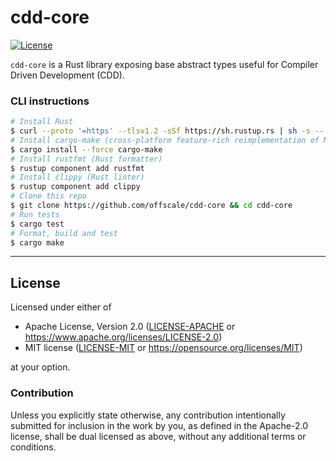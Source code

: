 cdd-core
========
[![License](https://img.shields.io/badge/license-Apache--2.0%20OR%20MIT-blue.svg)](https://opensource.org/licenses/Apache-2.0)

`cdd-core` is a Rust library exposing base abstract types useful for Compiler Driven Development (CDD).

### CLI instructions

```bash
# Install Rust
$ curl --proto '=https' --tlsv1.2 -sSf https://sh.rustup.rs | sh -s -- --default-toolchain stable
# Install cargo-make (cross-platform feature-rich reimplementation of Make)
$ cargo install --force cargo-make
# Install rustfmt (Rust formatter)
$ rustup component add rustfmt
# Install clippy (Rust linter)
$ rustup component add clippy
# Clone this repo
$ git clone https://github.com/offscale/cdd-core && cd cdd-core
# Run tests
$ cargo test
# Format, build and test
$ cargo make
```

---

## License

Licensed under either of

- Apache License, Version 2.0 ([LICENSE-APACHE](LICENSE-APACHE) or <https://www.apache.org/licenses/LICENSE-2.0>)
- MIT license ([LICENSE-MIT](LICENSE-MIT) or <https://opensource.org/licenses/MIT>)

at your option.

### Contribution

Unless you explicitly state otherwise, any contribution intentionally submitted
for inclusion in the work by you, as defined in the Apache-2.0 license, shall be
dual licensed as above, without any additional terms or conditions.
